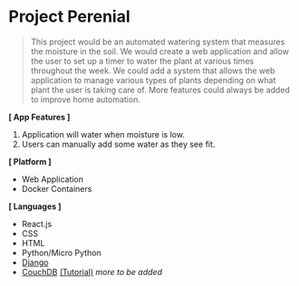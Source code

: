 # Project Perenial


> This project would be an automated watering system that measures the moisture in the soil. We would create a web application and allow the user to set up a timer to water the plant at various times throughout the week. We could add a system that allows the web application to manage various types of plants depending on what plant the user is taking care of. More features could always be added to improve home automation.

**[ App Features ]**
1. Application will water when moisture is low. 
2. Users can manually add some water as they see fit. 

**[ Platform ]**
- Web Application
- Docker Containers

**[ Languages ]**
- React.js
- CSS
- HTML
- Python/Micro Python
- [Django](https://www.djangoproject.com/start/)
- [CouchDB](https://couchdb.apache.org/) [(Tutorial)](https://www.tutorialspoint.com/couchdb/couchdb_introduction.htm) 
*more to be added*
